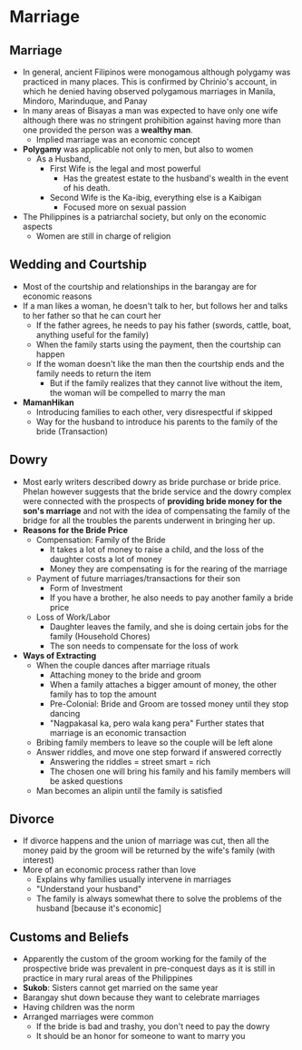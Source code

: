 # Marriage

## Marriage
* In general, ancient Filipinos were monogamous although polygamy was practiced in many places. This is confirmed by Chrinio's account, in which he denied having observed polygamous marriages in Manila, Mindoro, Marinduque, and Panay
* In many areas of Bisayas a man was expected to have only one wife although there was no stringent prohibition against having more than one provided the person was a **wealthy man**.
  * Implied marriage was an economic concept
* **Polygamy** was applicable not only to men, but also to women
  * As a Husband,
    * First Wife is the legal and most powerful
      * Has the greatest estate to the husband's wealth in the event of his death.
    * Second Wife is the Ka-ibig, everything else is a Kaibigan
      * Focused more on sexual passion
* The Philippines is a patriarchal society, but only on the economic aspects
  * Women are still in charge of religion

## Wedding and Courtship
* Most of the courtship and relationships in the barangay are for economic reasons
* If a man likes a woman, he doesn't talk to her, but follows her and talks to her father so that he can court her
  * If the father agrees, he needs to pay his father (swords, cattle, boat, anything useful for the family)
  * When the family starts using the payment, then the courtship can happen
  * If the woman doesn't like the man then the courtship ends and the family needs to return the item
    * But if the family realizes that they cannot live without the item, the woman will be compelled to marry the man
* **MamanHikan**
  * Introducing families to each other, very disrespectful if skipped
  * Way for the husband to introduce his parents to the family of the bride (Transaction)

## Dowry
* Most early writers described dowry as bride purchase or bride price. Phelan however suggests that the bride service and the dowry complex were connected with the prospects of **providing bride money for the son's marriage** and not with the idea of compensating the family of the bridge for all the troubles the parents underwent in bringing her up.
* **Reasons for the Bride Price**
  * Compensation: Family of the Bride
    * It takes a lot of money to raise a child, and the loss of the daughter costs a lot of money
    * Money they are compensating is for the rearing of the marriage
  * Payment of future marriages/transactions for their son
    * Form of Investment
    * If you have a brother, he also needs to pay another family a bride price
  * Loss of Work/Labor
    * Daughter leaves the family, and she is doing certain jobs for the family (Household Chores)
    * The son needs to compensate for the loss of work
* **Ways of Extracting**
  * When the couple dances after marriage rituals
    * Attaching money to the bride and groom
    * When a family attaches a bigger amount of money, the other family has to top the amount
    * Pre-Colonial: Bride and Groom are tossed money until they stop dancing
    * "Nagpakasal ka, pero wala kang pera" Further states that marriage is an economic transaction
  * Bribing family members to leave so the couple will be left alone
  * Answer riddles, and move one step forward if answered correctly
    * Answering the riddles = street smart = rich
    * The chosen one will bring his family and his family members will be asked questions
  * Man becomes an alipin until the family is satisfied
    
## Divorce
* If divorce happens and the union of marriage was cut, then all the money paid by the groom will be returned by the wife's family (with interest)
* More of an economic process rather than love
  * Explains why families usually intervene in marriages
  * "Understand your husband"
  * The family is always somewhat there to solve the problems of the husband [because it's economic]

## Customs and Beliefs
* Apparently the custom of the groom working for the family of the prospective bride was prevalent in pre-conquest days as it is still in practice in mary rural areas of the Philippines
* **Sukob**: Sisters cannot get married on the same year
* Barangay shut down because they want to celebrate marriages
* Having children was the norm
* Arranged marriages were common
  * If the bride is bad and trashy, you don't need to pay the dowry
  * It should be an honor for someone to want to marry you
